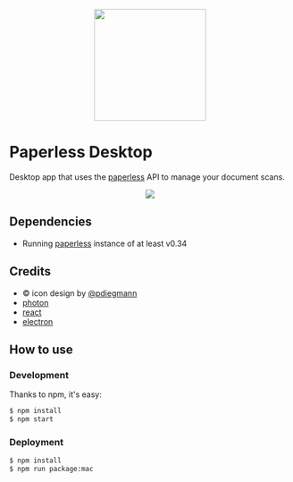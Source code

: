 <p align="center"><img src="http://i.imgur.com/GRzSQpz.png" width="200" /></p>

# Paperless Desktop
Desktop app that uses the [paperless](https://github.com/danielquinn/paperless) API to manage your document scans.

<p align="center"><img src="http://i.imgur.com/WVMq4hG.jpg" /></p>

## Dependencies

- Running [paperless](https://github.com/danielquinn/paperless) instance of at least v0.34

## Credits
- &copy; icon design by [@pdiegmann](https://github.com/pdiegmann)
- [photon](https://github.com/connors/photon)
- [react](https://facebook.github.io/react/)
- [electron](http://electron.atom.io/)

## How to use

### Development

Thanks to npm, it's easy:

```bash
$ npm install
$ npm start
```

### Deployment

```bash
$ npm install
$ npm run package:mac
```
